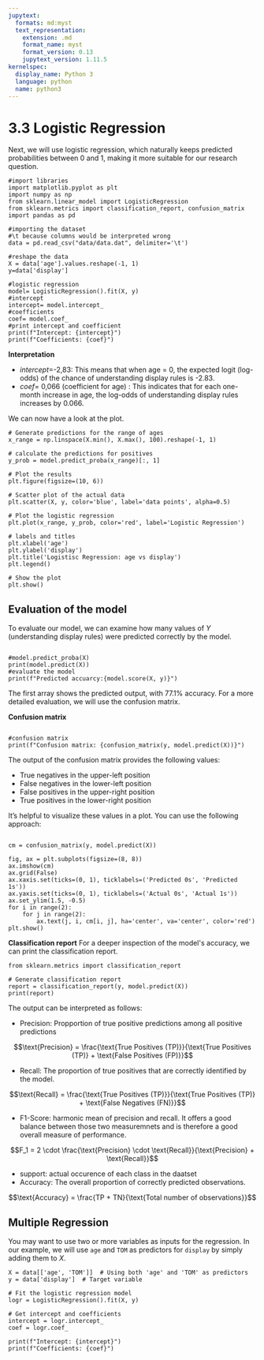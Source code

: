 ```yaml
---
jupytext:
  formats: md:myst
  text_representation:
    extension: .md
    format_name: myst
    format_version: 0.13
    jupytext_version: 1.11.5
kernelspec:
  display_name: Python 3
  language: python
  name: python3
---
```


# 3.3 Logistic Regression

Next, we will use logistic regression, which naturally keeps predicted probabilities between 0 and 1, making it more suitable for our research question.

```{code-cell}
#import libraries
import matplotlib.pyplot as plt
import numpy as np
from sklearn.linear_model import LogisticRegression
from sklearn.metrics import classification_report, confusion_matrix
import pandas as pd

#importing the dataset
#\t because columns would be interpreted wrong
data = pd.read_csv("data/data.dat", delimiter='\t')

#reshape the data
X = data['age'].values.reshape(-1, 1)
y=data['display']

#logistic regression
model= LogisticRegression().fit(X, y)
#intercept
intercept= model.intercept_
#coefficients
coef= model.coef_
#print intercept and coefficient
print(f"Intercept: {intercept}")
print(f"Coefficients: {coef}")
```
**Interpretation**
- *intercept*=-2,83: This means that when age = 0, the expected logit (log-odds) of the chance of understanding display rules is -2.83.
- *coef*= 0,066 (coefficient for age) : This indicates that for each one-month increase in age, the log-odds of understanding display rules increases by 0.066.

We can now have a look at the plot.

```{code-cell}
# Generate predictions for the range of ages
x_range = np.linspace(X.min(), X.max(), 100).reshape(-1, 1)

# calculate the predictions for positives
y_prob = model.predict_proba(x_range)[:, 1]  

# Plot the results
plt.figure(figsize=(10, 6))

# Scatter plot of the actual data
plt.scatter(X, y, color='blue', label='data points', alpha=0.5)

# Plot the logistic regression
plt.plot(x_range, y_prob, color='red', label='Logistic Regression')

# labels and titles
plt.xlabel('age')
plt.ylabel('display')
plt.title('Logistisc Regression: age vs display')
plt.legend()

# Show the plot
plt.show()
```
## Evaluation of the model
To evaluate our model, we can examine how many values of $Y$ (understanding display rules) were predicted correctly by the model.

```{code-cell}

#model.predict_proba(X)
print(model.predict(X))
#evaluate the model
print(f"Predicted accuarcy:{model.score(X, y)}")

```
The first array shows the predicted output, with 77.1% accuracy. For a more detailed evaluation, we will use the confusion matrix. 

**Confusion matrix**

```{code-cell}

#confusion matrix
print(f"Confusion matrix: {confusion_matrix(y, model.predict(X))}")

```

The output of the confusion matrix provides the following values:

- True negatives in the upper-left position
- False negatives in the lower-left position
- False positives in the upper-right position
- True positives in the lower-right position

It’s helpful to visualize these values in a plot. You can use the following approach:

```{code-cell}

cm = confusion_matrix(y, model.predict(X))

fig, ax = plt.subplots(figsize=(8, 8))
ax.imshow(cm)
ax.grid(False)
ax.xaxis.set(ticks=(0, 1), ticklabels=('Predicted 0s', 'Predicted 1s'))
ax.yaxis.set(ticks=(0, 1), ticklabels=('Actual 0s', 'Actual 1s'))
ax.set_ylim(1.5, -0.5)
for i in range(2):
    for j in range(2):
        ax.text(j, i, cm[i, j], ha='center', va='center', color='red')
plt.show()
```
**Classification report**
For a deeper inspection of the model's accuracy, we can print the classification report.

```{code-cell}
from sklearn.metrics import classification_report

# Generate classification report
report = classification_report(y, model.predict(X))
print(report)

```
The output can be interpreted as follows:

- Precision: Propportion of true positive predictions among all positive predictions

$$\text{Precision} = \frac{\text{True Positives (TP)}}{\text{True Positives (TP)} + \text{False Positives (FP)}}$$

- Recall: The proportion of true positives that are correctly identified by the model.

$$\text{Recall} = \frac{\text{True Positives (TP)}}{\text{True Positives (TP)} + \text{False Negatives (FN)}}$$

- F1-Score: harmonic mean of precision and recall. It offers a good balance between those two measuremnets and is therefore a good overall measure of performance.

$$F_1 = 2 \cdot \frac{\text{Precision} \cdot \text{Recall}}{\text{Precision} + \text{Recall}}$$

- support: actual occurence of each class in the daatset
- Accuracy: The overall proportion of correctly predicted observations.

$$\text{Accuracy} = \frac{TP + TN}{\text{Total number of observations}}$$



## Multiple Regression
You may want to use two or more variables as inputs for the regression. In our example, we will use `age` and `TOM` as predictors for `display` by simply adding them to $X$.


```{code-cell}
X = data[['age', 'TOM']]  # Using both 'age' and 'TOM' as predictors
y = data['display']  # Target variable

# Fit the logistic regression model
logr = LogisticRegression().fit(X, y)

# Get intercept and coefficients
intercept = logr.intercept_
coef = logr.coef_

print(f"Intercept: {intercept}")
print(f"Coefficients: {coef}")
```
